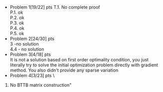* Problem 1[19/22] pts 
T.1. No complete proof \
P.1. ok \
P.2. ok \
P.3. ok \
P.4. ok \
P.5. ok 
* Problem 2[24/30] pts \
3 -no solution \
4.4 - no solution 
* Problem 3[4/18] pts \
It is not a solution based on first order optimality condition, you just literally try to solve the initial optimization problem directly with gradient method. You also didn't provide any sparse variation 
* Problem 4[3/23] pts \
1. No BTTB matrix construction"
